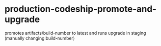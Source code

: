 # production-codeship-promote-and-upgrade
promotes artifacts/build-number to latest  and runs upgrade in staging (manually changing build-number)
